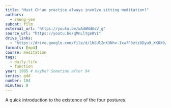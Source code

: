 ```yaml
---
title: "Must Ch'an practice always involve sitting meditation?"
authors:
  - sheng-yen
subcat: film
external_url: "https://youtu.be/wAdWNdAsV_g"
source_url: "https://youtu.be/qMnLlYge0VI"
drive_links:
  - "https://drive.google.com/file/d/1h8UlZnX3Nhv-IxwfF3ztzDDyu9_XKDX9/view?usp=drivesdk"
formats: [mp4]
course: meditation
tags:
  - daily-life
  - function
year: 1995 # maybe? Sometime after 94
series: gdd
number: 104
minutes: 9
---
```


A quick introduction to the existence of the four postures.
